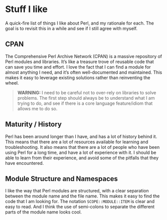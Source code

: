 # Stuff I like

A quick-fire list of things I like about Perl, and my rationale for each. The goal is to revisit this in a while and see if I still agree with myself.

## CPAN 

The Comprehensive Perl Archive Network (CPAN) is a massive repository of Perl modules and libraries. It’s like a treasure trove of reusable code that can save you time and effort. I love the fact that I can find a module for almost anything I need, and it’s often well-documented and maintained. This makes it easy to leverage existing solutions rather than reinventing the wheel.

> **WARNING:** I need to be careful not to over-rely on libraries to solve problems. The first step should always be to understand what I am trying to do, and see if there is a core language feature/idiom that allows me to do so.

## Maturity / History

Perl has been around longer than I have, and has a lot of history behind it. This means that there are a lot of resources available for learning and troubleshooting. It also means that there are a lot of people who have been using Perl for a long time, and have a lot of experience with it. I should be able to learn from their experience, and avoid some of the pitfalls that they have encountered.

## Module Structure and Namespaces

I like the way that Perl modules are structured, with a clear separation between the module name and the file name. This makes it easy to find the code that I am looking for. The notation `SCOPE::MODULE::ITEM` is clear and easy to read. And I think the use of semi-colons to separate the different parts of the module name looks cool.

